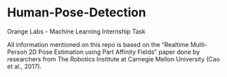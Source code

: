 # Human-Pose-Detection
Orange Labs - Machine Learning Internship Task

All information mentioned on this repo is based on the “Realtime Multi-Person 2D Pose Estimation using Part Affinity Fields” paper done by researchers from The Robotics Institute at Carnegie Mellon University (Cao et al., 2017).

